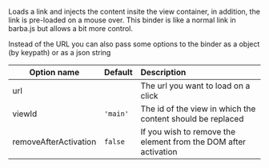 Loads a link and injects the content insite the view container, in addition, the link is pre-loaded on a mouse over.
This binder is like a normal link in barba.js but allows a bit more control.

<rv-bind-content class="pt-3">
  <template>
    <rv-example-tabs class="pt-3" handle="bs4-icon">
      <template type="single-html-file">
        <a rv-route="'/pages/iconset'" href="/pages/iconset" class="m-3">Click to open Iconset</a>
        <button rv-route="'/pages/guide'" class="btn btn-primary m-3">Click to open Guide</button>
      </template>
    </rv-example-tabs>
  </template>
</rv-bind-content>

Instead of the URL you can also pass some options to the binder as a object (by keypath) or as a json string

| Option name           | Default          | Description                                                                              |
| --------------------- | ---------------- |:-----------------------------------------------------------------------------------------|
| url                   |                  | The url you want to load on a click                                                      |
| viewId                | `'main'`         | The id of the view in which the content should be replaced                               |
| removeAfterActivation | `false`          | If you wish to remove the element from the DOM after activation                          |

<rv-bind-content class="pt-3">
  <template>
    <rv-example-tabs class="pt-3" handle="bs4-icon">
      <template type="single-html-file">
        <a rv-route="{'viewId': 'example-view', 'removeAfterActivation': false}" href="/pages/router-example-view-page" class="btn btn-danger m-3">Click to load a page insite of the view binder example below</a>
        <p class="m-3"><em>Before you click on this button, make sure that the preview of the view binder example below is open.</em></p>
        <a rv-route="" href="/pages/router-example-view-page" target="_blank" class="btn btn-success m-3">Click to open the page in a new tab.</a>
      </template>
    </rv-example-tabs>
  </template>
</rv-bind-content>

